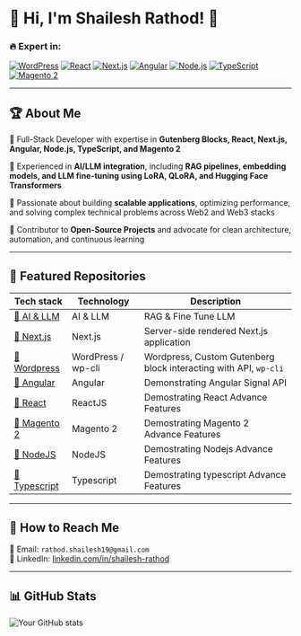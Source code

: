 # 🚀 Hi, I'm Shailesh Rathod! 👋

### 🔥 Expert in:

[![WordPress](https://img.shields.io/badge/WordPress-Gutenberg-blue?style=for-the-badge&logo=wordpress)]()
[![React](https://img.shields.io/badge/React-Expert-61DAFB?style=for-the-badge&logo=react)]()
[![Next.js](https://img.shields.io/badge/Next.js-SSG/SSR-black?style=for-the-badge&logo=next.js)]()
[![Angular](https://img.shields.io/badge/Angular-Enterprise-red?style=for-the-badge&logo=angular)]()
[![Node.js](https://img.shields.io/badge/Node.js-Backend-green?style=for-the-badge&logo=node.js)]()
[![TypeScript](https://img.shields.io/badge/TypeScript-Strongly_Typed-blue?style=for-the-badge&logo=typescript)]()
[![Magento 2](https://img.shields.io/badge/Magento2-Ecommerce-orange?style=for-the-badge&logo=magento)]()

---

## 🏆 About Me

🔹 Full-Stack Developer with expertise in **Gutenberg Blocks, React, Next.js, Angular, Node.js, TypeScript, and Magento 2**

🔹 Experienced in **AI/LLM integration**, including **RAG pipelines, embedding models, and LLM fine-tuning using LoRA, QLoRA, and Hugging Face Transformers**

🔹 Passionate about building **scalable applications**, optimizing performance, and solving complex technical problems across Web2 and Web3 stacks

🔹 Contributor to **Open-Source Projects** and advocate for clean architecture, automation, and continuous learning

---

## 🚀 Featured Repositories

| Tech stack                                                       | Technology         | Description                                                      |
| ---------------------------------------------------------------- | ------------------ | ---------------------------------------------------------------- |
| [🔗 AI & LLM](https://github.com/shaileshrathod128/ai-llm)       | AI & LLM           | RAG & Fine Tune LLM                                              |
| [🔗 Next.js](https://github.com/shaileshrathod128/nextjs)        | Next.js            | Server-side rendered Next.js application                         |
| [🔗 Wordpress](https://github.com/shaileshrathod128/wordpress)   | WordPress / wp-cli | Wordpress, Custom Gutenberg block interacting with API, `wp-cli` |
| [🔗 Angular](https://github.com/shaileshrathod128/angular)       | Angular            | Demonstrating Angular Signal API                                 |
| [🔗 React](https://github.com/shaileshrathod128/reactjs)         | ReactJS            | Demostrating React Advance Features                              |
| [🔗 Magento 2](https://github.com/shaileshrathod128/magento2)    | Magento 2          | Demostrating Magento 2 Advance Features                          |
| [🔗 NodeJS](https://github.com/shaileshrathod128/nodejs)         | NodeJS             | Demostrating Nodejs Advance Features                             |
| [🔗 Typescript](https://github.com/shaileshrathod128/typescript) | Typescript         | Demostrating typescript Advance Features                         |

---

## 📌 How to Reach Me

📧 Email: `rathod.shailesh19@gmail.com`  
💼 LinkedIn: [linkedin.com/in/shailesh-rathod](https://www.linkedin.com/in/shailesh-rathod/)

<!-- 🌐 Portfolio: [yourwebsite.com](https://yourwebsite.com)   -->

<!-- 🐦 Twitter: [twitter.com/yourhandle](https://twitter.com/yourhandle) -->

---

## 📊 GitHub Stats

![Your GitHub stats](https://github-readme-stats.vercel.app/api?username=shaileshrathod128&show_icons=true&theme=radical)
